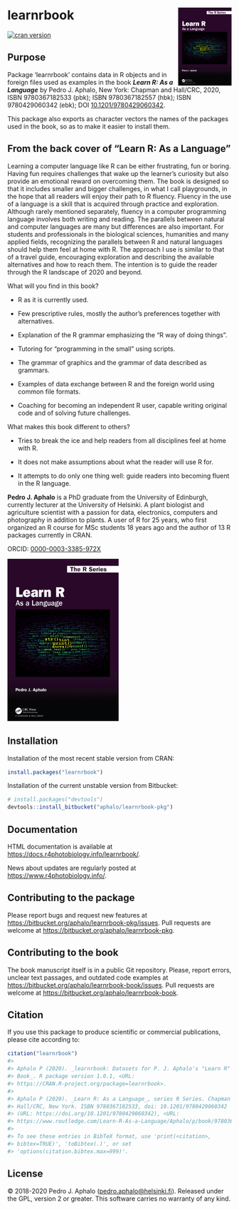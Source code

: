 
<!-- README.md is generated from README.Rmd. Please edit that file -->

# learnrbook <img src="man/figures/cover-small.png" align="right" width="120"/>

[![cran
version](https://www.r-pkg.org/badges/version/learnrbook)](https://cran.r-project.org/package=learnrbook)

## Purpose

Package ‘learnrbook’ contains data in R objects and in foreign files
used as examples in the book ***Learn R: As a Language*** by Pedro J.
Aphalo, New York: Chapman and Hall/CRC, 2020, ISBN 9780367182533 (pbk);
ISBN 9780367182557 (hbk); ISBN 9780429060342 (ebk); DOI
[10.1201/9780429060342](https://doi.org/10.1201/9780429060342).

This package also exports as character vectors the names of the packages
used in the book, so as to make it easier to install them.

## From the back cover of “Learn R: As a Language”

Learning a computer language like R can be either frustrating, fun or
boring. Having fun requires challenges that wake up the learner’s
curiosity but also provide an emotional reward on overcoming them. The
book is designed so that it includes smaller and bigger challenges, in
what I call playgrounds, in the hope that all readers will enjoy their
path to R fluency. Fluency in the use of a language is a skill that is
acquired through practice and exploration. Although rarely mentioned
separately, fluency in a computer programming language involves both
writing and reading. The parallels between natural and computer
languages are many but differences are also important. For students and
professionals in the biological sciences, humanities and many applied
fields, recognizing the parallels between R and natural languages should
help them feel at home with R. The approach I use is similar to that of
a travel guide, encouraging exploration and describing the available
alternatives and how to reach them. The intention is to guide the reader
through the R landscape of 2020 and beyond.

What will you find in this book?

-   R as it is currently used.

-   Few prescriptive rules, mostly the author’s preferences together
    with alternatives.

-   Explanation of the R grammar emphasizing the “R way of doing
    things”.

-   Tutoring for “programming in the small” using scripts.

-   The grammar of graphics and the grammar of data described as
    grammars.

-   Examples of data exchange between R and the foreign world using
    common file formats.

-   Coaching for becoming an independent R user, capable writing
    original code and of solving future challenges.

What makes this book different to others?

-   Tries to break the ice and help readers from all disciplines feel at
    home with R.

-   It does not make assumptions about what the reader will use R for.

-   It attempts to do only one thing well: guide readers into becoming
    fluent in the R language.

**Pedro J. Aphalo** is a PhD graduate from the University of Edinburgh,
currently lecturer at the University of Helsinki. A plant biologist and
agriculture scientist with a passion for data, electronics, computers
and photography in addition to plants. A user of R for 25 years, who
first organized an R course for MSc students 18 years ago and the author
of 13 R packages currently in CRAN.

ORCID:
[0000-0003-3385-972X](https://orcid.org/0000-0003-3385-972X "public ORCID profile")

<img src="man/figures/cover-small.png" width="250"/>

## Installation

Installation of the most recent stable version from CRAN:

``` r
install.packages("learnrbook")
```

Installation of the current unstable version from Bitbucket:

``` r
# install.packages("devtools")
devtools::install_bitbucket("aphalo/learnrbook-pkg")
```

## Documentation

HTML documentation is available at
<https://docs.r4photobiology.info/learnrbook/>.

News about updates are regularly posted at
<https://www.r4photobiology.info/>.

## Contributing to the package

Please report bugs and request new features at
<https://bitbucket.org/aphalo/learnrbook-pkg/issues>. Pull requests are
welcome at <https://bitbucket.org/aphalo/learnrbook-pkg>.

## Contributing to the book

The book manuscript itself is in a public Git repository. Please, report
errors, unclear text passages, and outdated code examples at
<https://bitbucket.org/aphalo/learnrbook-book/issues>. Pull requests are
welcome at <https://bitbucket.org/aphalo/learnrbook-book>.

## Citation

If you use this package to produce scientific or commercial
publications, please cite according to:

``` r
citation("learnrbook")
#> 
#> Aphalo P (2020). _learnrbook: Datasets for P. J. Aphalo's "Learn R"
#> Book_. R package version 1.0.1, <URL:
#> https://CRAN.R-project.org/package=learnrbook>.
#> 
#> Aphalo P (2020). _Learn R: As a Language_, series R Series. Chapman and
#> Hall/CRC, New York. ISBN 9780367182533, doi: 10.1201/9780429060342
#> (URL: https://doi.org/10.1201/9780429060342), <URL:
#> https://www.routledge.com/Learn-R-As-a-Language/Aphalo/p/book/9780367182533>.
#> 
#> To see these entries in BibTeX format, use 'print(<citation>,
#> bibtex=TRUE)', 'toBibtex(.)', or set
#> 'options(citation.bibtex.max=999)'.
```

## License

© 2018-2020 Pedro J. Aphalo (<pedro.aphalo@helsinki.fi>). Released under
the GPL, version 2 or greater. This software carries no warranty of any
kind.
